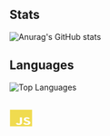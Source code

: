 ## Stats
![Anurag's GitHub stats](https://github-readme-stats.vercel.app/api?username=rekunga&show_icons=true&theme=dracula)

## Languages 
![Top Languages](https://github-readme-stats.vercel.app/api/top-langs/?username=rekunga&layout=compact&hide=css,html,handlebars)

<div style="display: inline_block"><br>
  <img align="center" alt="Rafa-Js" height="30" width="40" src="https://raw.githubusercontent.com/devicons/devicon/master/icons/javascript/javascript-plain.svg">
</div>




